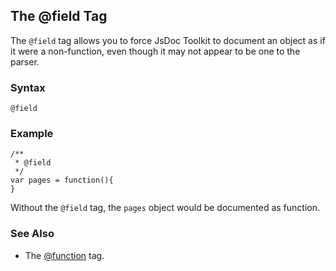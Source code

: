 ## The @field Tag ##

The `@field` tag allows you to force JsDoc Toolkit to document an object as if it were a non-function, even though it may not appear to be one to the parser.

### Syntax ###

```
@field
```

### Example ###

```
/**
 * @field
 */
var pages = function(){
}
```

Without the `@field` tag, the `pages` object would be documented as function.

### See Also ###

  * The [@function](TagFunction.md) tag.
